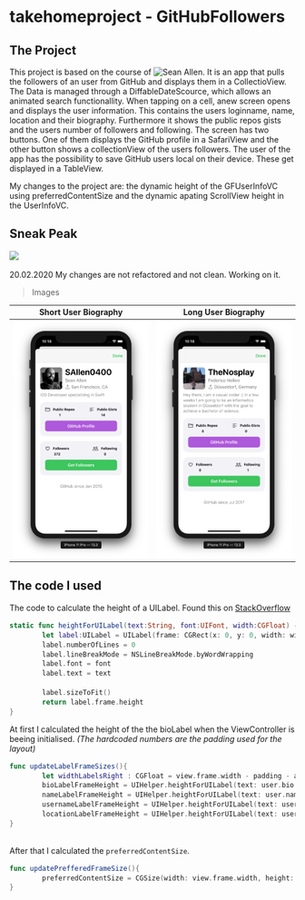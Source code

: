 # takehomeproject - GitHubFollowers

## The Project

This project is based on the course of ![Sean Allen](https://github.com/SAllen0400). It is an app that pulls the followers of an user from GitHub and displays them in a CollectioView. The Data is managed through a DiffableDateScource, which allows an animated search functionallity. When tapping on a cell, anew screen opens and displays the user information. This contains the users loginname, name, location and their biography. Furthermore it shows the public repos gists and the users number of followers and following. The screen has two buttons. One of them displays the GitHub profile in a SafariView and the other button shows a collectionView of the users followers.
The user of the app has the possibility to save GitHub users local on their device. These get displayed in a TableView. 

My changes to the project are: the dynamic height of the GFUserInfoVC using preferredContentSize and the dynamic apating ScrollView height in the UserInfoVC. 

## Sneak Peak

<img src="/img/ShowCase.gif" widht="250" height="500">

20.02.2020
My changes are not refactored and not clean. Working on it.

> Images

Short User Biography             |  Long User Biography
:-------------------------:|:-------------------------:
![](./img/UserInfoWithShortBio.png)  |  ![](./img/UserInfoWithLongBio.png)

## The code I used

The code to calculate the height of a UILabel. Found this on [StackOverflow](https://stackoverflow.com/questions/25180443/adjust-uilabel-height-to-text)

```swift
static func heightForUILabel(text:String, font:UIFont, width:CGFloat) -> CGFloat{
        let label:UILabel = UILabel(frame: CGRect(x: 0, y: 0, width: width, height: CGFloat.greatestFiniteMagnitude))
        label.numberOfLines = 0
        label.lineBreakMode = NSLineBreakMode.byWordWrapping
        label.font = font
        label.text = text

        label.sizeToFit()
        return label.frame.height
}
```

At first I calculated the height of the the bioLabel when the ViewController is beeing initialised. 
_(The hardcoded numbers are the padding used for the layout)_

```swift
func updateLabelFrameSizes(){
        let widthLabelsRight : CGFloat = view.frame.width - padding - avatarImageViewHeight - textImagePadding
        bioLabelFrameHeight = UIHelper.heightForUILabel(text: user.bio ?? "No Bio available", font: UIFont.preferredFont(forTextStyle: .body), width: view.frame.width - 40)
        nameLabelFrameHeight = UIHelper.heightForUILabel(text: user.name ?? "", font: nameLabel.font!, width: widthLabelsRight)
        usernameLabelFrameHeight = UIHelper.heightForUILabel(text: user.login, font: nameLabel.font!, width: widthLabelsRight)
        locationLabelFrameHeight = UIHelper.heightForUILabel(text: user.location ?? "GitHub" , font: nameLabel.font!, width: (widthLabelsRight - 5))
}
    
```

After that I calculated the ```preferredContentSize```.

```swift
func updatePrefferedFrameSize(){
        preferredContentSize = CGSize(width: view.frame.width, height: avatarImageViewHeight + textImagePadding + padding + bioLabelFrameHeight)
}
```
